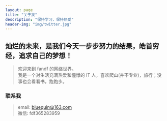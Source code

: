 ```yaml
---
layout: page 
title: "关于我"
description: "保持学习，保持热爱"
header-img: "img/twitter.jpg"
---
```


## 灿烂的未来，是我们今天一步步努力的结果，皓首穷经，追求自己的梦想！

> 欢迎来到 fandf 的网络世界。  
我是一个对生活充满热爱和憧憬的 IT 人，喜欢爬山(并不专业)，旅行；没事也会看看书，跑跑步。

### 联系我

> email: bluequin@163.com  
> 微信: fdf365283959
